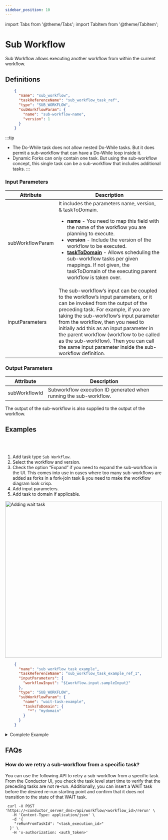 ```yaml
---
sidebar_position: 10
---
```


import Tabs from '@theme/Tabs';
import TabItem from '@theme/TabItem';

# Sub Workflow

Sub Workflow allows executing another workflow from within the current workflow. 

## Definitions

```json
    {
      "name": "sub_workflow",
      "taskReferenceName": "sub_workflow_task_ref",
      "type": "SUB_WORKFLOW",
      "subWorkflowParam": {
        "name": "sub-workflow-name",
        "version": 1
      }
    }
```

:::tip
* The Do-While task does not allow nested Do-While tasks. But it does permit a sub-workflow that can have a Do-While loop inside it.
* Dynamic Forks can only contain one task. But using the sub-workflow concept, this single task can be a sub-workflow that includes additional tasks.
:::

### Input Parameters

| Attribute        | Description                                                                                                                                                                                                                                                                                                                                                                                                                               |
| ---------------- | ----------------------------------------------------------------------------------------------------------------------------------------------------------------------------------------------------------------------------------------------------------------------------------------------------------------------------------------------------------------------------------------------------------------------------------------- |
| subWorkflowParam | It includes the parameters name, version, & taskToDomain. <ul><li>**name** - You need to map this field with the name of the workflow you are planning to execute.</li><li>**version** - Include the version of the workflow to be executed.</li><li>**[taskToDomain](/content/developer-guides/task-to-domain)** - Allows scheduling the sub-workflow tasks per given mappings. If not given, the taskToDomain of the executing parent workflow is taken over.</li></ul>                                |
| inputParameters  | The sub-workflow’s input can be coupled to the workflow’s input parameters, or it can be invoked from the output of the preceding task. For example, if you are taking the sub-workflow’s input parameter from the workflow, then you need to initially add this as an input parameter in the parent workflow (workflow to be called as the sub-workflow). Then you can call the same input parameter inside the sub-workflow definition. |

### Output Parameters

| Attribute     | Description                                                       |
| ------------- | ----------------------------------------------------------------- |
| subWorkflowId | Subworkflow execution ID generated when running the sub-workflow. |

The output of the sub-workflow is also supplied to the output of the workflow.

## Examples

<Tabs>
<TabItem value="UI" label="UI" className="paddedContent">

<div className="row">
<div className="col col--4">

<br/>
<br/>

1. Add task type `Sub Workflow`.
2. Select the workflow and version.
3. Check the option “Expand” if you need to expand the sub-workflow in the UI. This comes into use in cases where too many sub-workflows are added as forks in a fork-join task & you need to make the workflow diagram look crisp.
4. Add input parameters.
5. Add task to domain if applicable.

</div>
<div className="col">
<div className="embed-loom-video">

<p><img src="/content/img/ui-guide-subworkflow-task.png" alt="Adding wait task" width="500" height="auto"/></p>

</div>
</div>
</div>



</TabItem>
 <TabItem value="JSON" label="JSON Example">

```json
    {
      "name": "sub_workflow_task_example",
      "taskReferenceName": "sub_workflow_task_example_ref_1",
      "inputParameters": {
        "workflowInput": "${workflow.input.sampleInput}"
      },
      "type": "SUB_WORKFLOW",
      "subWorkflowParam": {
        "name": "wait-task-example",
        "tasksToDomain": {
          "*": "mydomain"
        }
      }
    }
```

</TabItem>
</Tabs>

<details><summary>Complete Example</summary>
<p>

Let’s say you have a very long workflow, **“payment_for_subscription”**, which handles the payment for subscriptions as shown below:

<p align="center"><img src="/content/img/payment-sub-workflow-example.jpg" alt="Payment sub workflow" width="100%" height="auto" style={{paddingBottom: 40, paddingTop: 40}} /></p>

If you want to add this workflow to another workflow, copying the list of tasks to the required workflow would be possible. However, whenever this workflow is updated, it won’t be reflected in the workflow where you have added this. A better way to handle this is to call this workflow as a sub-workflow in your original workflow so that any updates to this workflow get reflected in all the workflows where it is called.

So, you can add this as a sub-workflow in your required workflow whenever a payment flow is to be implemented:

<p align="center"><img src="/content/img/payment-sub-workflow-in-main-workflow.png" alt="Payment workflow as sub-workflow in a subscription flow" width="50%" height="auto" style={{paddingBottom: 40, paddingTop: 40}} /></p>

This is a subscription workflow with multiple instances where payment flow is to be implemented. Here the previously created payment workflow is added as sub-workflows.

The above image is a simplified version of the subscription workflow. You can view the entire version in Playground here.

| [View in Orkes Playground](https://play.orkes.io/workflowDef/Subscription/) |
|--------------------------------------------------------------------------------------------------|

</p>
</details>

## FAQs

### How do we retry a sub-workflow from a specific task?

You can use the following API to retry a sub-workflow from a specific task. From the Conductor UI, you check the task level start time to verify that the preceding tasks are not re-run. Additionally, you can insert a WAIT task before the desired re-run starting point and confirm that it does not transition to the state of that WAIT task.

```shell
 curl -X POST 'https://<conductor_server_dns>/api/workflow/<workflow_id>/rerun' \
   -H 'Content-Type: application/json' \
   -d '{
    "reRunFromTaskId": "<task_execution_id>"
  }' \
   -H 'x-authorization: <auth_token>'
```
